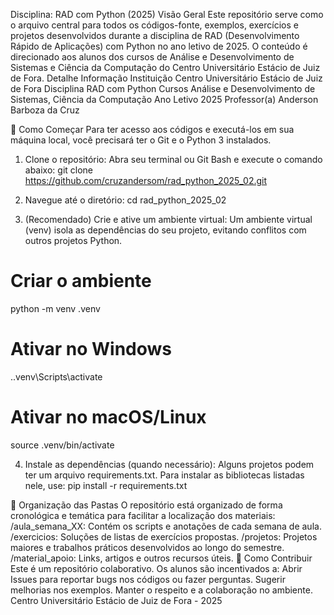 Disciplina: RAD com Python (2025)
Visão Geral
Este repositório serve como o arquivo central para todos os códigos-fonte, exemplos, exercícios e projetos desenvolvidos durante a disciplina de RAD (Desenvolvimento Rápido de Aplicações) com Python no ano letivo de 2025.
O conteúdo é direcionado aos alunos dos cursos de Análise e Desenvolvimento de Sistemas e Ciência da Computação do Centro Universitário Estácio de Juiz de Fora.
Detalhe
Informação
Instituição
Centro Universitário Estácio de Juiz de Fora
Disciplina
RAD com Python
Cursos
Análise e Desenvolvimento de Sistemas, Ciência da Computação
Ano Letivo
2025
Professor(a)
Anderson Barboza da Cruz

🚀 Como Começar
Para ter acesso aos códigos e executá-los em sua máquina local, você precisará ter o Git e o Python 3 instalados.
1. Clone o repositório:
Abra seu terminal ou Git Bash e execute o comando abaixo:
git clone https://github.com/cruzandersom/rad_python_2025_02.git


2. Navegue até o diretório:
cd rad_python_2025_02


3. (Recomendado) Crie e ative um ambiente virtual:
Um ambiente virtual (venv) isola as dependências do seu projeto, evitando conflitos com outros projetos Python.
# Criar o ambiente
python -m venv .venv

# Ativar no Windows
.\.venv\Scripts\activate

# Ativar no macOS/Linux
source .venv/bin/activate


4. Instale as dependências (quando necessário):
Alguns projetos podem ter um arquivo requirements.txt. Para instalar as bibliotecas listadas nele, use:
pip install -r requirements.txt


📂 Organização das Pastas
O repositório está organizado de forma cronológica e temática para facilitar a localização dos materiais:
/aula_semana_XX: Contém os scripts e anotações de cada semana de aula.
/exercicios: Soluções de listas de exercícios propostas.
/projetos: Projetos maiores e trabalhos práticos desenvolvidos ao longo do semestre.
/material_apoio: Links, artigos e outros recursos úteis.
🤝 Como Contribuir
Este é um repositório colaborativo. Os alunos são incentivados a:
Abrir Issues para reportar bugs nos códigos ou fazer perguntas.
Sugerir melhorias nos exemplos.
Manter o respeito e a colaboração no ambiente.
Centro Universitário Estácio de Juiz de Fora - 2025
